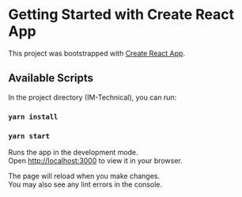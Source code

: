 # Getting Started with Create React App

This project was bootstrapped with [Create React App](https://github.com/facebook/create-react-app).

## Available Scripts

In the project directory (IM-Technical), you can run:

### `yarn install`

### `yarn start`


Runs the app in the development mode.\
Open [http://localhost:3000](http://localhost:3000) to view it in your browser.

The page will reload when you make changes.\
You may also see any lint errors in the console.


